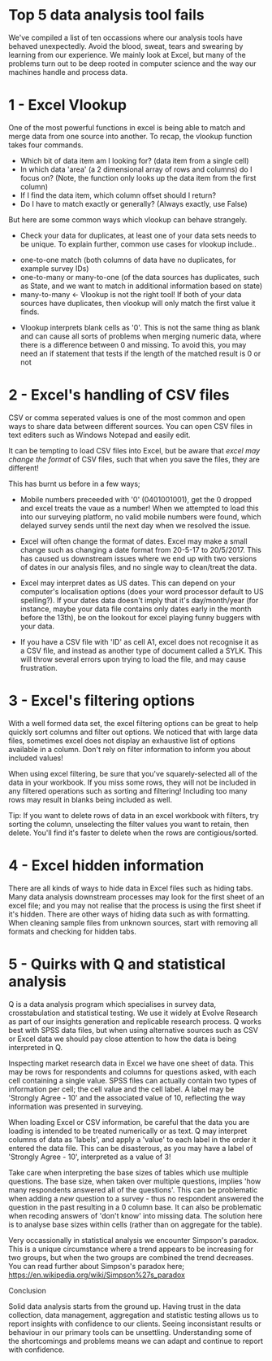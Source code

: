 # Top 5 data analysis tool fails

We've compiled a list of ten occassions where our analysis tools have behaved unexpectedly. Avoid the blood, sweat, tears and swearing by learning from our experience. We mainly look at Excel, but many of the problems turn out to be deep rooted in computer science and the way our machines handle and process data.

# 1 - Excel Vlookup
One of the most powerful functions in excel is being able to match and merge data from one source into another. To recap, the vlookup function takes four commands.
*  Which bit of data item am I looking for? (data item from a single cell) 
*  In which data 'area' (a 2 dimensional array of rows and columns) do I focus on? (Note, the function only looks up the data item from the first column)
*  If I find the data item, which column offset should I return?
*  Do I have to match exactly or generally? (Always exactly, use False)

But here are some common ways which vlookup can behave strangely.
*  Check your data for duplicates, at least one of your data sets needs to be unique. To explain further, common use cases for vlookup include..
  - one-to-one match (both columns of data have no duplicates, for example survey IDs)
  - one-to-many or many-to-one (of the data sources has duplicates, such as State, and we want to match in additional information based on state)
  - many-to-many <- Vlookup is not the right tool! If both of your data sources have duplicates, then vlookup will only match the first value it finds.
*  Vlookup interprets blank cells as '0'. This is not the same thing as blank and can cause all sorts of problems when merging numeric data, where there is a difference between 0 and missing. To avoid this, you may need an if statement that tests if the length of the matched result is 0 or not

# 2 - Excel's handling of CSV files

CSV or comma seperated values is one of the most common and open ways to share data between different sources. You can open CSV files in text editers such as Windows Notepad and easily edit.

It can be tempting to load CSV files into Excel, but be aware that *excel may change the format* of CSV files, such that when you save the files, they are different!

This has burnt us before in a few ways;
*  Mobile numbers preceeded with '0' (0401001001), get the 0 dropped and excel treats the vaue as a number! When we attempted to load this into our surveying platform, no valid mobile numbers were found, which delayed survey sends until the next day when we resolved the issue.

*  Excel will often change the format of dates. Excel may make a small change such as changing a date format from 20-5-17 to 20/5/2017. This has caused us downstream issues where we end up with two versions of dates in our analysis files, and no single way to clean/treat the data.

*  Excel may interpret dates as US dates. This can depend on your computer's localisation options (does your word processor default to US spelling?). If your dates data doesn't imply that it's day/month/year (for instance, maybe your data file contains only dates early in the month before the 13th), be on the lookout for excel playing funny buggers with your data.

*  If you have a CSV file with 'ID' as cell A1, excel does not recognise it as a CSV file, and instead as another type of document called a SYLK. This will throw several errors upon trying to load the file, and may cause frustration.

# 3 - Excel's filtering options

With a well formed data set, the excel filtering options can be great to help quickly sort columns and filter out options. We noticed that with large data files, sometimes excel does not display an exhaustive list of options available in a column. Don't rely on filter information to inform you about included values!

When using excel filtering, be sure that you've squarely-selected all of the data in your workbook. If you miss some rows, they will not be included in any filtered operations such as sorting and filtering! Including too many rows may result in blanks being included as well.

Tip: If you want to delete rows of data in an excel workbook with filters, try sorting the column, unselecting the filter values you want to retain, then delete. You'll find it's faster to delete when the rows are contigious/sorted.

# 4 - Excel hidden information

There are all kinds of ways to hide data in Excel files such as hiding tabs. Many data analysis downstream processes may look for the first sheet of an excel file; and you may not realise that the process is using the first sheet if it's hidden. There are other ways of hiding data such as with formatting. When cleaning sample files from unknown sources, start with removing all formats and checking for hidden tabs. 

# 5 - Quirks with Q and statistical analysis

Q is a data analysis program which specialises in survey data, crosstabulation and statistical testing. We use it widely at Evolve Research as part of our insights generation and replicable research process. Q works best with SPSS data files, but when using alternative sources such as CSV or Excel data we should pay close attention to how the data is being interpreted in Q.  

Inspecting market research data in Excel we have one sheet of data. This may be rows for respondents and columns for questions asked, with each cell containing a single value. SPSS files can actually contain two types of information per cell; the cell value and the cell label. A label may be 'Strongly Agree - 10' and the associated value of 10, reflecting the way information was presented in surveying.  

When loading Excel or CSV information, be careful that the data you are loading is intended to be treated numerically or as text. Q may interpret columns of data as 'labels', and apply a 'value' to each label in the order it entered the data file. This can be disasterous, as you may have a label of 'Strongly Agree - 10', interpreted as a value of 3!

Take care when interpreting the base sizes of tables which use multiple questions. The base size, when taken over multiple questions, implies 'how many respondents answered all of the questions'. This can be problematic when adding a *new* question to a survey - thus no respondent answered the question in the past resulting in a 0 column base. It can also be problematic when recoding answers of 'don't know' into missing data. The solution here is to analyse base sizes within cells (rather than on aggregate for the table).

Very occassionally in statistical analysis we encounter Simpson's paradox. This is a unique circumstance where a trend appears to be increasing for two groups, but when the two groups are combined the trend decreases. You can read further about Simpson's paradox here;
https://en.wikipedia.org/wiki/Simpson%27s_paradox

Conclusion

Solid data analysis starts from the ground up. Having trust in the data collection, data management, aggregation and statistic testing allows us to report insights with confidence to our clients. Seeing inconsistant results or behaviour in our primary tools can be unsettling. Understanding some of the shortcomings and problems means we can adapt and continue to report with confidence.

